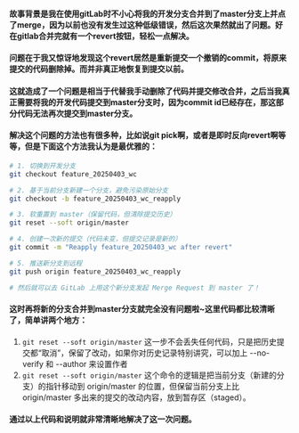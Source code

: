 #### 故事背景是我在使用gitLab时不小心将我的开发分支合并到了master分支上并点了merge，因为以前也没有发生过这种低级错误，然后这次果然就出了问题。好在gitlab合并完就有一个revert按钮，轻松一点解决。
#### 问题在于我又惊讶地发现这个revert居然是重新提交一个撤销的commit，将原来提交的代码删除掉。而并非真正地恢复到提交以前。
#### 这就造成了一个问题是相当于代替我手动删除了代码并提交修改合并，之后当我真正需要将我的开发代码提交到master分支时，因为commit id已经存在，那这部分代码无法再次提交到master分支。
#### 解决这个问题的方法也有很多种，比如说git pick啊，或者是即时反向revert啊等等，但是下面这个方法我认为是最优雅的：

``` bash
# 1. 切换到开发分支
git checkout feature_20250403_wc

# 2. 基于当前分支新建一个分支，避免污染原始分支
git checkout -b feature_20250403_wc_reapply

# 3. 软重置到 master（保留代码，但清除提交历史）
git reset --soft origin/master

# 4. 创建一次新的提交（代码未变，但提交记录是新的）
git commit -m "Reapply feature_20250403_wc after revert"

# 5. 推送新分支到远程
git push origin feature_20250403_wc_reapply

# 然后就可以去 GitLab 上用这个新分支发起 Merge Request 到 master 了！
```

#### 这时再将新的分支合并到master分支就完全没有问题啦~这里代码都比较清晰了，简单讲两个地方：
1. `git reset --soft origin/master` 这一步不会丢失任何代码，只是把历史提交都“取消”，保留了改动，如果你对历史记录特别讲究，可以加上 --no-verify 和 --author 来设置作者
2. `git reset --soft origin/master` 这个命令的逻辑是把当前分支（新建的分支）的指针移动到 origin/master 的位置，但保留当前分支上比 origin/master 多出来的提交的改动内容，放到暂存区（staged）。

#### 通过以上代码和说明就非常清晰地解决了这一次问题。
